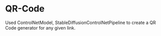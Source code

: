 # QR-Code
Used ControlNetModel, StableDiffusionControlNetPipeline to create a QR Code generator for any given link.
